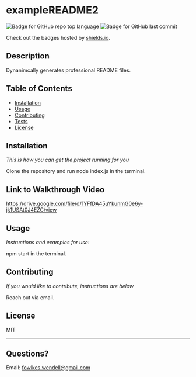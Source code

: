 # exampleREADME2
  ![Badge for GitHub repo top language](https://img.shields.io/github/languages/top/AWindyAC/undefined?style=flat&logo=appveyor) ![Badge for GitHub last commit](https://img.shields.io/github/last-commit/AWindyAC/undefined?style=flat&logo=appveyor)
  
  Check out the badges hosted by [shields.io](https://shields.io/).
  
  
  ## Description 
  Dynanimcally generates professional README files.
  
  ## Table of Contents
  * [Installation](#installation)
  * [Usage](#usage)
  * [Contributing](#contributing)
  * [Tests](#tests)
  * [License](#license)
  
  ## Installation
  
  *This is how you can get the project running for you*
  
  Clone the repository and run node index.js in the terminal.
  
  ## Link to Walkthrough Video
  https://drive.google.com/file/d/1YFfDA45uYkunmG0e6y-jk1USAt0J4EZC/view
  
  ## Usage 
  
  *Instructions and examples for use:*
  
  npm start in the terminal.
  
  ## Contributing
  
  *If you would like to contribute, instructions are below*
  
  Reach out via email.
  
  
  ## License
  
  MIT
  
  ---
  
  ## Questions?
  
  Email: fowlkes.wendell@gmail.com
  